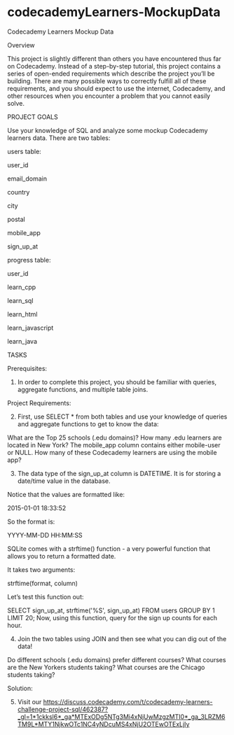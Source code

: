 # codecademyLearners-MockupData
Codecademy Learners Mockup Data

Overview

This project is slightly different than others you have encountered thus far on Codecademy. Instead of a step-by-step tutorial, this project contains a series of open-ended requirements which describe the project you’ll be building. There are many possible ways to correctly fulfill all of these requirements, and you should expect to use the internet, Codecademy, and other resources when you encounter a problem that you cannot easily solve.

PROJECT GOALS

Use your knowledge of SQL and analyze some mockup Codecademy learners data. There are two tables:

users table:

user_id

email_domain

country

city

postal

mobile_app

sign_up_at

progress table:

user_id

learn_cpp

learn_sql

learn_html

learn_javascript

learn_java


TASKS 

Prerequisites:

1. In order to complete this project, you should be familiar with queries, aggregate functions, and multiple table joins.

Project Requirements:

2. First, use SELECT * from both tables and use your knowledge of queries and aggregate functions to get to know the data:

What are the Top 25 schools (.edu domains)?
How many .edu learners are located in New York?
The mobile_app column contains either mobile-user or NULL. How many of these Codecademy learners are using the mobile app?


3. The data type of the sign_up_at column is DATETIME. It is for storing a date/time value in the database.

Notice that the values are formatted like:

2015-01-01 18:33:52

So the format is:

YYYY-MM-DD HH:MM:SS

SQLite comes with a strftime() function - a very powerful function that allows you to return a formatted date.

It takes two arguments:

strftime(format, column)

Let’s test this function out:

SELECT sign_up_at,
   strftime('%S', sign_up_at)
FROM users
GROUP BY 1
LIMIT 20;
Now, using this function, query for the sign up counts for each hour.


4. Join the two tables using JOIN and then see what you can dig out of the data!

Do different schools (.edu domains) prefer different courses?
What courses are the New Yorkers students taking?
What courses are the Chicago students taking?

Solution:

5. Visit our https://discuss.codecademy.com/t/codecademy-learners-challenge-project-sql/462387?_gl=1*1ckksl6*_ga*MTExODg5NTg3Mi4xNjUwMzgzMTI0*_ga_3LRZM6TM9L*MTY1NjkwOTc1NC4yNDcuMS4xNjU2OTEwOTExLjIy
